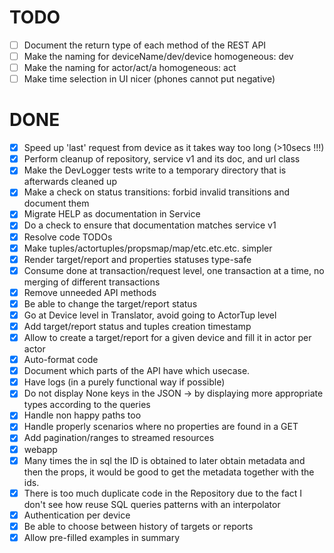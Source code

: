# TODO

- [ ] Document the return type of each method of the REST API
- [ ] Make the naming for deviceName/dev/device homogeneous: dev
- [ ] Make the naming for actor/act/a homogeneous: act
- [ ] Make time selection in UI nicer (phones cannot put negative)

# DONE

- [x] Speed up 'last' request from device as it takes way too long (>10secs !!!)
- [x] Perform cleanup of repository, service v1 and its doc, and url class
- [x] Make the DevLogger tests write to a temporary directory that is afterwards cleaned up
- [x] Make a check on status transitions: forbid invalid transitions and document them
- [x] Migrate HELP as documentation in Service
- [x] Do a check to ensure that documentation matches service v1
- [x] Resolve code TODOs
- [x] Make tuples/actortuples/propsmap/map/etc.etc.etc. simpler
- [x] Render target/report and properties statuses type-safe
- [x] Consume done at transaction/request level, one transaction at a time, no merging of different transactions
- [x] Remove unneeded API methods
- [x] Be able to change the target/report status
- [x] Go at Device level in Translator, avoid going to ActorTup level
- [x] Add target/report status and tuples creation timestamp
- [x] Allow to create a target/report for a given device and fill it in actor per actor
- [x] Auto-format code
- [x] Document which parts of the API have which usecase.
- [x] Have logs (in a purely functional way if possible)
- [x] Do not display None keys in the JSON -> by displaying more appropriate types according to the queries
- [x] Handle non happy paths too
- [x] Handle properly scenarios where no properties are found in a GET
- [x] Add pagination/ranges to streamed resources
- [x] webapp
- [x] Many times the in sql the ID is obtained to later obtain metadata and then the props, it would be good to get the metadata together with the ids.
- [x] There is too much duplicate code in the Repository due to the fact I don't see how reuse SQL queries patterns with an interpolator
- [x] Authentication per device
- [x] Be able to choose between history of targets or reports
- [x] Allow pre-filled examples in summary
